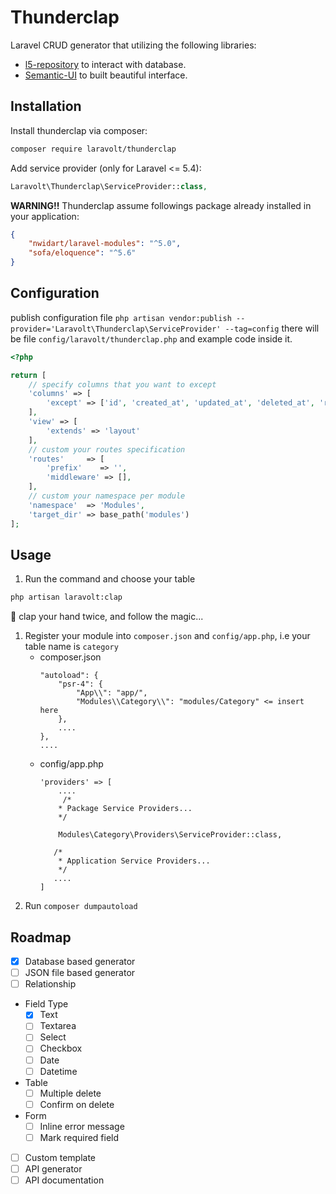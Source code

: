 # Thunderclap
Laravel CRUD generator that utilizing the following libraries:

* [l5-repository](https://github.com/andersao/l5-repository) to interact with database.
* [Semantic-UI](http://semantic-ui.com/) to built beautiful interface.

## Installation

Install thunderclap via composer:

```bash
composer require laravolt/thunderclap
```
Add service provider (only for Laravel <= 5.4):

```php
Laravolt\Thunderclap\ServiceProvider::class,
```

**WARNING!!**
Thunderclap assume followings package already installed in your application:

```json
{
	"nwidart/laravel-modules": "^5.0",
	"sofa/eloquence": "^5.6"
}
```

## Configuration

publish configuration file `php artisan vendor:publish --provider='Laravolt\Thunderclap\ServiceProvider' --tag=config` there will be 
file `config/laravolt/thunderclap.php` and example code inside it.

```php
<?php

return [
    // specify columns that you want to except
    'columns' => [
        'except' => ['id', 'created_at', 'updated_at', 'deleted_at', 'remember_token']
    ],
    'view' => [
        'extends' => 'layout'
    ],
    // custom your routes specification
    'routes'     => [
        'prefix'    => '',
        'middleware' => [],
    ],
    // custom your namespace per module
    'namespace'  => 'Modules',
    'target_dir' => base_path('modules')
];
```

## Usage
1. Run the command and choose your table
```bash
php artisan laravolt:clap
```
:clap: clap your hand twice, and follow the magic...
1. Register your module into `composer.json` and `config/app.php`, i.e your table name is `category`
	- composer.json
		```
		"autoload": {
			"psr-4": {
				"App\\": "app/",
				"Modules\\Category\\": "modules/Category" <= insert here
			},
			....
		},
		....
		```
	- config/app.php
		```
		'providers' => [
			....
			 /*
            * Package Service Providers...
            */
            
            Modules\Category\Providers\ServiceProvider::class,
                
           /*
            * Application Service Providers...
            */
           ....
		]

		```
1. Run `composer dumpautoload`

## Roadmap

- [x] Database based generator
- [ ] JSON file based generator
- [ ] Relationship
- Field Type
	- [x] Text
	- [ ] Textarea
	- [ ] Select
	- [ ] Checkbox
	- [ ] Date
	- [ ] Datetime
- Table
	- [ ] Multiple delete
	- [ ] Confirm on delete
- Form
	- [ ] Inline error message
	- [ ] Mark required field
- [ ] Custom template
- [ ] API generator
- [ ] API documentation
